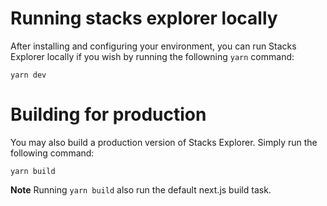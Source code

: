 # Running stacks explorer locally

After installing and configuring your environment, you can run Stacks Explorer locally if you wish by running the followning `yarn` command:

`yarn dev`

# Building for production

You may also build a production version of Stacks Explorer. Simply run the following command:

`yarn build`

**Note** Running `yarn build` also run the default next.js build task.
